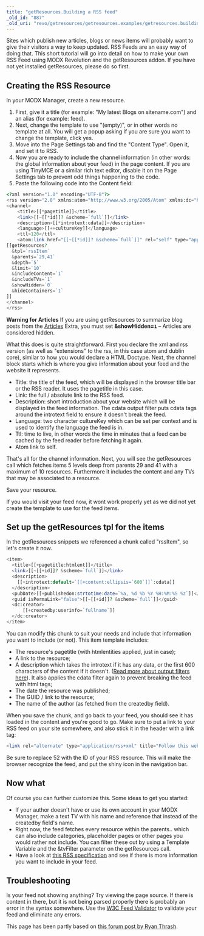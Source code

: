 ```yaml
---
title: "getResources.Building a RSS feed"
_old_id: "887"
_old_uri: "revo/getresources/getresources.examples/getresources.building-a-rss-feed"
---
```


Sites which publish new articles, blogs or news items will probably want to give their visitors a way to keep updated. RSS Feeds are an easy way of doing that. This short tutorial will go into detail on how to make your own RSS Feed using MODX Revolution and the getResources addon. If you have not yet installed getResources, please do so first.

## Creating the RSS Resource

In your MODX Manager, create a new resource.

1. First, give it a title (for example: "My latest Blogs on sitename.com") and an alias (for example: feed).
2. Next, change the template to use "(empty)", or in other words no template at all. You will get a popup asking if you are sure you want to change the template, click yes.
3. Move into the Page Settings tab and find the "Content Type". Open it, and set it to RSS.
4. Now you are ready to include the channel information (in other words: the global information about your feed) in the page content. If you are using TinyMCE or a similar rich text editor, disable it on the Page Settings tab to prevent odd things happening to the code.
5. Paste the following code into the Content field:

``` php
<?xml version="1.0" encoding="UTF-8"?>
<rss version="2.0" xmlns:atom="http://www.w3.org/2005/Atom" xmlns:dc="http://purl.org/dc/elements/1.1/">
<channel>
    <title>[[*pagetitle]]</title>
    <link>[[~[[*id]]? &scheme=`full`]]</link>
    <description>[[*introtext:cdata]]</description>
    <language>[[++cultureKey]]</language>
    <ttl>120</ttl>
    <atom:link href="[[~[[*id]]? &scheme=`full`]]" rel="self" type="application/rss+xml" />
[[getResources?
  &tpl=`rssItem`
  &parents=`29,41`
  &depth=`5`
  &limit=`10`
  &includeContent=`1`
  &includeTVs=`1`
  &showHidden=`0`
  &hideContainers=`1`
]]
</channel>
</rss>
```

**Warning for Articles**
If you are using getResources to summarize blog posts from the [Articles](extras/articles) Extra, you must set **&showHidden=`1`** – Articles are considered hidden.

What this does is quite straightforward. First you declare the xml and rss version (as well as "extensions" to the rss, in this case atom and dublin core), similar to how you would declare a HTML Doctype. Next, the channel block starts which is where you give information about your feed and the website it represents.

- Title: the title of the feed, which will be displayed in the browser title bar or the RSS reader. It uses the pagetitle in this case.
- Link: the full / absolute link to the RSS feed.
- Description: short introduction about your website which will be displayed in the feed information. The cdata output filter puts cdata tags around the introtext field to ensure it doesn't break the feed.
- Language: two character cultureKey which can be set per context and is used to identify the language the feed is in.
- Ttl: time to live, in other words the time in minutes that a feed can be cached by the feed reader before fetching it again.
- Atom link to self.

That's all for the channel information. Next, you will see the getResources call which fetches items 5 levels deep from parents 29 and 41 with a maximum of 10 resources. Furthermore it includes the content and any TVs that may be associated to a resource.

Save your resource.

If you would visit your feed now, it wont work properly yet as we did not yet create the template to use for the feed items.

## Set up the getResources tpl for the items

In the getResources snippets we referenced a chunk called "rssItem", so let's create it now.

``` php
<item>
  <title>[[+pagetitle:htmlent]]</title>
  <link>[[~[[+id]]? &scheme=`full`]]</link>
  <description>
    [[+introtext:default=`[[+content:ellipsis=`600`]]`:cdata]]
  </description>
  <pubDate>[[+publishedon:strtotime:date=`%a, %d %b %Y %H:%M:%S %z`]]</pubDate>
  <guid isPermaLink="false">[[~[[+id]]? &scheme=`full`]]</guid>
  <dc:creator>
      [[+createdby:userinfo=`fullname`]]
  </dc:creator>
</item>
```

You can modify this chunk to suit your needs and include that information you want to include (or not). This item template includes:

- The resource's pagetitle (with htmlentities applied, just in case);
- A link to the resource;
- A description which takes the introtext if it has any data, or the first 600 characters of the content if it doesn't. ([Read more about output filters here](making-sites-with-modx/customizing-content/input-and-output-filters-(output-modifiers) "Input and Output Filters (Output Modifiers)")). It also applies the cdata filter again to prevent breaking the feed with html tags;
- The date the resource was published;
- The GUID / link to the resource;
- The name of the author (as fetched from the createdby field).

When you save the chunk, and go back to your feed, you should see it has loaded in the content and you're good to go. Make sure to put a link to your RSS feed on your site somewhere, and also stick it in the header with a link tag:

``` php
<link rel="alternate" type="application/rss+xml" title="Follow this website with RSS" href="[[~52]]" />
```

Be sure to replace 52 with the ID of your RSS resource. This will make the browser recognize the feed, and put the shiny icon in the navigation bar.

## Now what

Of course you can further customize this. Some ideas to get you started:

- If your author doesn't have or use its own account in your MODX Manager, make a text TV with his name and reference that instead of the createdby field's name.
- Right now, the feed fetches every resource within the parents.. which can also include categories, placeholder pages or other pages you would rather not include. You can filter these out by using a Template Variable and the &tvFilter parameter on the getResources call.
- Have a look at [this RSS specification](http://cyber.law.harvard.edu/rss/rss.html) and see if there is more information you want to include in your feed.

## Troubleshooting

Is your feed not showing anything? Try viewing the page source. If there is content in there, but it is not being parsed properly there is probably an error in the syntax somewhere. Use the [W3C Feed Validator](https://validator.w3.org/feed/) to validate your feed and eliminate any errors.

This page has been partly based on [this forum post by Ryan Thrash](https://forums.modx.com/index.php/topic,59632.msg339285.html#msg339285).

